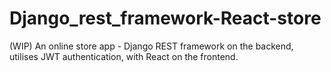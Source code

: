 # Django_rest_framework-React-store
(WIP) An online store app - Django REST framework on the backend, utilises JWT authentication, with React on the frontend.
